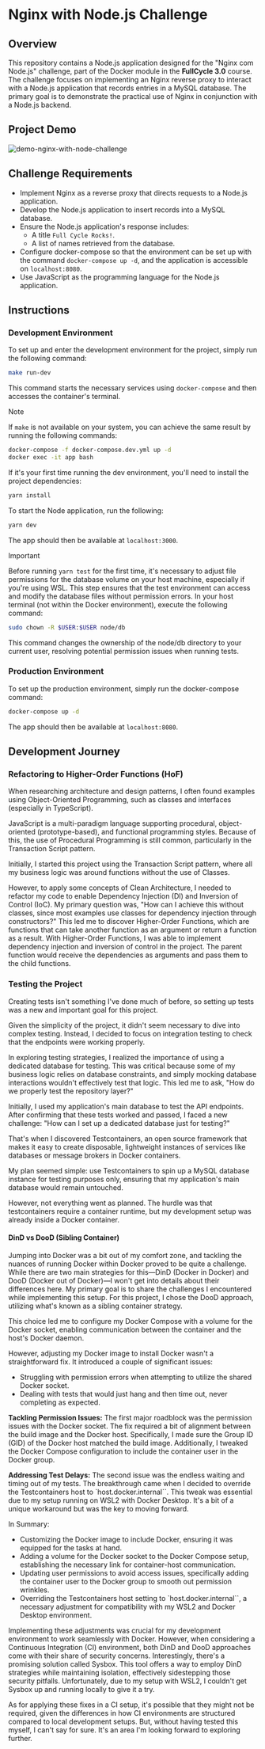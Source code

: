 # Nginx with Node.js Challenge

## Overview

This repository contains a Node.js application designed for the "Nginx com Node.js" challenge, part of the Docker module in the **FullCycle 3.0** course. The challenge focuses on implementing an Nginx reverse proxy to interact with a Node.js application that records entries in a MySQL database. The primary goal is to demonstrate the practical use of Nginx in conjunction with a Node.js backend.

## Project Demo

![demo-nginx-with-node-challenge](https://github.com/gasscoelho/fullcycle-nginx-node-challenge/assets/33602013/6f3c63c9-00dd-4a0b-bd78-282a3717d599)

## Challenge Requirements

- Implement Nginx as a reverse proxy that directs requests to a Node.js application.
- Develop the Node.js application to insert records into a MySQL database.
- Ensure the Node.js application's response includes:
  - A title `Full Cycle Rocks!`.
  - A list of names retrieved from the database.
- Configure docker-compose so that the environment can be set up with the command `docker-compose up -d`, and the application is accessible on `localhost:8080`.
- Use JavaScript as the programming language for the Node.js application.

## Instructions

### Development Environment

To set up and enter the development environment for the project, simply run the following command:
```sh
make run-dev
```

This command starts the necessary services using `docker-compose` and then accesses the container's terminal.

> [!NOTE]  
> If `make` is not available on your system, you can achieve the same result by running the following commands:
> ```sh
> docker-compose -f docker-compose.dev.yml up -d
> docker exec -it app bash
> ```

If it's your first time running the dev environment, you'll need to install the project dependencies:
```sh
yarn install
```

To start the Node application, run the following:
```sh
yarn dev
```

The app should then be available at `localhost:3000`.

> [!IMPORTANT]
> Before running `yarn test` for the first time, it's necessary to adjust file permissions for the database volume on your host machine, especially if you're using WSL. This step ensures that the test environment can access and modify the database files without permission errors. In your host terminal (not within the Docker environment), execute the following command:
> ```sh
> sudo chown -R $USER:$USER node/db
> ```
> This command changes the ownership of the node/db directory to your current user, resolving potential permission issues when running tests.

### Production Environment

To set up the production environment, simply run the docker-compose command:
```sh
docker-compose up -d
```

The app should then be available at `localhost:8080`.

## Development Journey

### Refactoring to Higher-Order Functions (HoF)

When researching architecture and design patterns, I often found examples using Object-Oriented Programming, such as classes and interfaces (especially in TypeScript).

JavaScript is a multi-paradigm language supporting procedural, object-oriented (prototype-based), and functional programming styles. Because of this, the use of Procedural Programming is still common, particularly in the Transaction Script pattern.

Initially, I started this project using the Transaction Script pattern, where all my business logic was around functions without the use of Classes.

However, to apply some concepts of Clean Architecture, I needed to refactor my code to enable Dependency Injection (DI) and Inversion of Control (IoC). My primary question was, "How can I achieve this without classes, since most examples use classes for dependency injection through constructors?" This led me to discover Higher-Order Functions, which are functions that can take another function as an argument or return a function as a result. With Higher-Order Functions, I was able to implement dependency injection and inversion of control in the project. The parent function would receive the dependencies as arguments and pass them to the child functions.

### Testing the Project

Creating tests isn't something I've done much of before, so setting up tests was a new and important goal for this project.

Given the simplicity of the project, it didn't seem necessary to dive into complex testing. Instead, I decided to focus on integration testing to check that the endpoints were working properly.

In exploring testing strategies, I realized the importance of using a dedicated database for testing. This was critical because some of my business logic relies on database constraints, and simply mocking database interactions wouldn't effectively test that logic. This led me to ask, "How do we properly test the repository layer?"

Initially, I used my application's main database to test the API endpoints. After confirming that these tests worked and passed, I faced a new challenge: "How can I set up a dedicated database just for testing?"

That's when I discovered Testcontainers, an open source framework that makes it easy to create disposable, lightweight instances of services like databases or message brokers in Docker containers.

My plan seemed simple: use Testcontainers to spin up a MySQL database instance for testing purposes only, ensuring that my application's main database would remain untouched.

However, not everything went as planned. The hurdle was that testcontainers require a container runtime, but my development setup was already inside a Docker container.

#### DinD vs DooD (Sibling Container)

Jumping into Docker was a bit out of my comfort zone, and tackling the nuances of running Docker within Docker proved to be quite a challenge. While there are two main strategies for this—DinD (Docker in Docker) and DooD (Docker out of Docker)—I won't get into details about their differences here. My primary goal is to share the challenges I encountered while implementing this setup. For this project, I chose the DooD approach, utilizing what's known as a sibling container strategy.

This choice led me to configure my Docker Compose with a volume for the Docker socket, enabling communication between the container and the host's Docker daemon.

However, adjusting my Docker image to install Docker wasn't a straightforward fix. It introduced a couple of significant issues:
- Struggling with permission errors when attempting to utilize the shared Docker socket.
- Dealing with tests that would just hang and then time out, never completing as expected.

**Tackling Permission Issues:** The first major roadblock was the permission issues with the Docker socket. The fix required a bit of alignment between the build image and the Docker host. Specifically, I made sure the Group ID (GID) of the Docker host matched the build image. Additionally, I tweaked the Docker Compose configuration to include the container user in the Docker group.

**Addressing Test Delays:** The second issue was the endless waiting and timing out of my tests. The breakthrough came when I decided to override the Testcontainers host to `host.docker.internal``. This tweak was essential due to my setup running on WSL2 with Docker Desktop. It's a bit of a unique workaround but was the key to moving forward.

In Summary:
- Customizing the Docker image to include Docker, ensuring it was equipped for the tasks at hand.
- Adding a volume for the Docker socket to the Docker Compose setup, establishing the necessary link for container-host communication.
- Updating user permissions to avoid access issues, specifically adding the container user to the Docker group to smooth out permission wrinkles.
- Overriding the Testcontainers host setting to `host.docker.internal``, a necessary adjustment for compatibility with my WSL2 and Docker Desktop environment.

Implementing these adjustments was crucial for my development environment to work seamlessly with Docker. However, when considering a Continuous Integration (CI) environment, both DinD and DooD approaches come with their share of security concerns. Interestingly, there's a promising solution called Sysbox. This tool offers a way to employ DinD strategies while maintaining isolation, effectively sidestepping those security pitfalls. Unfortunately, due to my setup with WSL2, I couldn't get Sysbox up and running locally to give it a try.

As for applying these fixes in a CI setup, it's possible that they might not be required, given the differences in how CI environments are structured compared to local development setups. But, without having tested this myself, I can't say for sure. It's an area I'm looking forward to exploring further.
